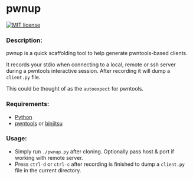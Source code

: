 # pwnup

[![MIT license](http://img.shields.io/badge/license-MIT-brightgreen.svg)](http://opensource.org/licenses/MIT)

### Description:
pwnup is a quick scaffolding tool to help generate pwntools-based clients.

It records your stdio when connecting to a local, remote or ssh server during a pwntools interactive session.  After recording it will dump a `client.py` file.

This could be thought of as the `autoexpect` for pwntools.

### Requirements:
- [Python](https://www.python.org/)
- [pwntools](https://github.com/Gallopsled/pwntools) or [binjitsu](https://github.com/binjitsu/binjitsu)

### Usage:
- Simply run `./pwnup.py` after cloning.  Optionally pass host & port if working with remote server.
- Press `ctrl-d` or `ctrl-c` after recording is finished to dump a `client.py` file in the current directory.
